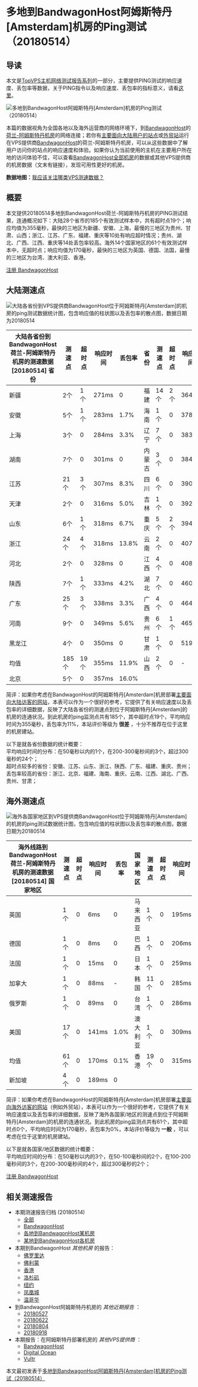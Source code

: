 #  多地到BandwagonHost阿姆斯特丹[Amsterdam]机房的Ping测试（20180514） 

## 导读

本文是[TopVPS主机网络测试报告系列](https://vps123.top/pingtest)的一部分，主要提供PING测试的响应速度、丢包率等数据，关于PING指令以及响应速度、丢包率的指标意义，请看[这里](https://vps123.top/what-is-ping.html)。

![多地到BandwagonHost阿姆斯特丹\[Amsterdam\]机房的Ping测试（20180514）](/images/thumbnails/to_bwg_Amsterdam.png)

本篇的数据视角为全国各地以及海外运营商的网络环境下，到[BandwagonHost](https://vps123.top/go/bwg)的[荷兰-阿姆斯特丹机房](https://vps123.top/bandwagon-facilities.html#amsterdam)的网络连接；若你有[主要面向大陆用户的站点](https://vps123.top/website-for-mainland-users.html)或[外贸站](https://vps123.top/website-for-internation-trade.html)运行在VPS提供商[BandwagonHost](https://vps123.top/go/bwg)的荷兰-阿姆斯特丹机房，可以从这些数据中了解用户访问你的站点的响应速度和体验。如果你认为当前使用的主机在主要用户所在地的访问体验不佳，可以查看[BandwagonHost全部机房](/bandwagon/isp/china/20180514-bandwagon-isp-china.md)的数据或其他VPS提供商的机房数据（文末有链接），发现可用性更好的机房。

**数据地图：**[我应该关注哪类VPS测速数据？](https://vps123.top/find-pingtest-data-you-need.html)

## 概要

本文提供20180514多地到BandwagonHost荷兰-阿姆斯特丹机房的PING测试结果，连通概况如下：大陆28个省市的185个有效测试样本中，共有超时点19个；响应均值为355毫秒，最快的三地区为新疆、安徽、上海，最慢的三地区为贵州、甘肃、山西；浙江、江苏、广东、福建、重庆等10处有响应超时情况；贵州、湖北、广西、江西、重庆等14处丢包率较高。海外14个国家地区的61个有效测试样本中，无超时点；响应均值为170毫秒，最快的三地区为英国、德国、法国，最慢的三地区为台湾、澳大利亚、香港。

[注册 BandwagonHost](https://vps123.top/go/bwg/_btn1)

## 大陆测速点

![大陆各省份到VPS提供商BandwagonHost位于阿姆斯特丹\[Amsterdam\]的机房的ping测试数据统计图，包含响应值的柱状图以及丢包率的散点图，数据日期为20180514](/images/pingtests/bwg_20180514/plot_idc_bwg_netherlands-amsterdam_20180514_mainland.png)

大陆各省份到BandwagonHost荷兰-阿姆斯特丹机房的测速数据 [20180514] 省份 | 测速点 | 超时点 | 响应时间 | 丢包率 | 省份 | 测速点 | 超时点 | 响应时间 | 丢包率  
---|---|---|---|---|---|---|---|---|---  
新疆 | 2个 | 1个 | 271ms | 0 | 福建 | 14个 | 2个 | 364ms | 14.7%  
安徽 | 5个 | 1个 | 283ms | 1.7% | 海南 | 1个 | 0 | 378ms | 16.7%  
上海 | 3个 | 0 | 284ms | 3.3% | 辽宁 | 7个 | 0 | 383ms | 4.7%  
湖南 | 7个 | 0 | 301ms | 0 | 内蒙古 | 3个 | 0 | 384ms | 0  
江苏 | 21个 | 3个 | 307ms | 8.3% | 四川 | 6个 | 0 | 390ms | 1.7%  
天津 | 2个 | 0 | 316ms | 5.0% | 吉林 | 1个 | 0 | 392ms | 0  
山东 | 6个 | 1个 | 318ms | 6.7% | 重庆 | 5个 | 2个 | 394ms | 23.3%  
浙江 | 24个 | 4个 | 318ms | 13.8% | 云南 | 2个 | 0 | 407ms | 23.3%  
河北 | 2个 | 0 | 328ms | 0 | 江西 | 4个 | 0 | 408ms | 30.0%  
陕西 | 7个 | 1个 | 333ms | 4.2% | 湖北 | 7个 | 0 | 460ms | 44.4%  
广东 | 25个 | 3个 | 338ms | 3.3% | 广西 | 4个 | 0 | 464ms | 37.8%  
河南 | 9个 | 0 | 349ms | 5.6% | 贵州 | 6个 | 1个 | 465ms | 46.7%  
黑龙江 | 4个 | 0 | 350ms | 0 | 甘肃 | 1个 | 0 | 519ms | 16.7%  
均值 | 185个 | 19个 | 355ms | 11.9% | 山西 | 2个 | 0 | - | -  
北京 | 5个 | 0 | 357ms | 16.0% |  |  |  |  |   
  
简评：如果你考虑在BandwagonHost的阿姆斯特丹[Amsterdam]机房部署[主要面向大陆访客的网站](website-for-mainland-users.html)，本表可以作为一个很好的参考，它提供了有关响应速度以及丢包率的详细数据，反映了大陆各省份的测速点到位于阿姆斯特丹[Amsterdam]的机房的连通状况。到此机房的ping监测点共有185个，其中超时点19个，平均响应时间为355毫秒，丢包率为11%，本站评价等级为 **很差** ，十分不推荐在位于这里的机房建站。

以下是就各省份数据的统计概要：  
平均响应时间的分布：在50毫秒以内的1个，在200-300毫秒间的3个，超过300毫秒的24个；  
超时点较多的省份：安徽、江苏、山东、浙江、陕西、广东、福建、重庆、贵州；  
丢包率较高的省份：浙江、北京、福建、海南、重庆、云南、江西、湖北、广西、贵州、甘肃；

## 海外测速点

![海外各国家地区到VPS提供商BandwagonHost位于阿姆斯特丹\[Amsterdam\]的机房的ping测试数据统计图，包含响应值的柱状图以及丢包率的散点图，数据日期为20180514](/images/pingtests/bwg_20180514/plot_idc_bwg_netherlands-amsterdam_20180514_overseas.png)

海外线路到BandwagonHost荷兰-阿姆斯特丹机房的测速数据 [20180514] 国家地区 | 测速点 | 超时点 | 响应时间 | 丢包率 | 国家地区 | 测速点 | 超时点 | 响应时间 | 丢包率  
---|---|---|---|---|---|---|---|---|---  
英国 | 1个 | 0 | 6ms | 0 | 马来西亚 | 1个 | 0 | 195ms | 0  
德国 | 1个 | 0 | 8ms | 0 | 巴西 | 1个 | 0 | 206ms | 0  
法国 | 1个 | 0 | 15ms | 0 | 日本 | 1个 | 0 | 259ms | 0  
加拿大 | 1个 | 0 | 88ms | - | 韩国 | 11个 | 0 | 285ms | 0  
俄罗斯 | 1个 | 0 | 89ms | 0 | 台湾 | 1个 | 0 | 286ms | -  
美国 | 17个 | 0 | 141ms | 1.0% | 澳大利亚 | 1个 | 0 | 309ms | 0  
均值 | 61个 | 0 | 170ms | 0.1% | 香港 | 19个 | 0 | 315ms | 0  
新加坡 | 4个 | 0 | 189ms | 0 |  |  |  |  |   
  
简评：如果你考虑在BandwagonHost的阿姆斯特丹[Amsterdam]机房部署[主要面向海外访客的网站](https://vps123.top/website-for-internation-trade.html)（例如外贸站），本表可以作为一个很好的参考，它提供了有关响应速度以及丢包率的详细数据，反映了海外各国家/地区的测速点到位于阿姆斯特丹[Amsterdam]的机房的连通状况。到此机房的ping监测点共有61个，其中超时点0个，平均响应时间为170毫秒，丢包率为0%，本站评价等级为 **一般** ，可以考虑在位于这里的机房建站。

以下是就各国家/地区数据的统计概要：  
平均响应时间的分布：在50毫秒以内的3个，在50-100毫秒间的2个，在100-200毫秒间的3个，在200-300毫秒间的4个，超过300毫秒的2个；

[注册 BandwagonHost](https://vps123.top/go/bwg/_btn2)

## 相关测速报告

  * 本期测速报告归档 (20180514) 
    * [全部](https://vps123.top/pingtests/20180514 "本期各VPS提供商全部测速报告")
    * [BandwagonHost](https://vps123.top/pingtests/idc-bandwagon/20180514 "本期BandwagonHost的全部测速报告")
    * [各地到BandwagonHost某机房](https://vps123.top/pingtests/idc-bandwagon/isp-global/20180514 "以BandwagonHost某机房为关注对象的视角，横向比较大陆各省份、海外各国家地区")
    * [某地到BandwagonHost各机房](https://vps123.top/pingtests/idc-bandwagon/facility-all/20180514 "以大陆某省份为关注对象的视角，横向比较BandwagonHost各机房")
  * 本期到BandwagonHost _其他机房_ 的报告： 
    * [佛罗里达](/bandwagon/idc/florida/20180514-bandwagon-idc-florida.md "多地到BandwagonHost佛罗里达机房的Ping测试 20180514")
    * [佛利蒙](/bandwagon/idc/fremont/20180514-bandwagon-idc-fremont.md "多地到BandwagonHost佛利蒙机房的Ping测试 20180514")
    * [香港](/bandwagon/idc/hongkong/20180514-bandwagon-idc-hongkong.md "多地到BandwagonHost香港机房的Ping测试 20180514")
    * [洛杉矶](/bandwagon/idc/losangeles/20180514-bandwagon-idc-losangeles.md "多地到BandwagonHost洛杉矶机房的Ping测试 20180514")
    * [纽约](/bandwagon/idc/newyork/20180514-bandwagon-idc-newyork.md "多地到BandwagonHost纽约机房的Ping测试 20180514")
    * [凤凰城](/bandwagon/idc/phoenix/20180514-bandwagon-idc-phoenix.md "多地到BandwagonHost凤凰城机房的Ping测试 20180514")
    * [温哥华](/bandwagon/idc/vancouver/20180514-bandwagon-idc-vancouver.md "多地到BandwagonHost温哥华机房的Ping测试 20180514")
  * 到BandwagonHost阿姆斯特丹机房的 _其他近期报告_ ： 
    * [20180527](/bandwagon/idc/amsterdam/20180527-bandwagon-idc-amsterdam.md "多地到BandwagonHost阿姆斯特丹机房的Ping测试 20180527")
    * [20180622](/bandwagon/idc/amsterdam/20180622-bandwagon-idc-amsterdam.md "多地到BandwagonHost阿姆斯特丹机房的Ping测试 20180622")
    * [20180804](/bandwagon/idc/amsterdam/20180804-bandwagon-idc-amsterdam.md "多地到BandwagonHost阿姆斯特丹机房的Ping测试 20180804")
    * [20180918](/bandwagon/idc/amsterdam/20180918-bandwagon-idc-amsterdam.md "多地到BandwagonHost阿姆斯特丹机房的Ping测试 20180918")
  * 本期报告：在阿姆斯特丹部署机房的 _其他VPS提供商_ ： 
    * [BandwagonHost](/bandwagon/idc/amsterdam/20180514-bwg-idc-amsterdam.md "多地到BandwagonHost阿姆斯特丹机房的Ping测试 20180514")
    * [Digital Ocean](do/idc/amsterdam/20180514-do-idc-amsterdam.md "多地到Digital Ocean阿姆斯特丹机房的Ping测试 20180514")
    * [Vultr](/vultr/idc/amsterdam/20180514-vultr-idc-amsterdam.md "多地到Vultr阿姆斯特丹机房的Ping测试 20180514")



本文最初发表于[多地到BandwagonHost阿姆斯特丹[Amsterdam]机房的Ping测试（20180514）](https://vps123.top/pingtest/20180514-bandwagon-idc-amsterdam.html)
